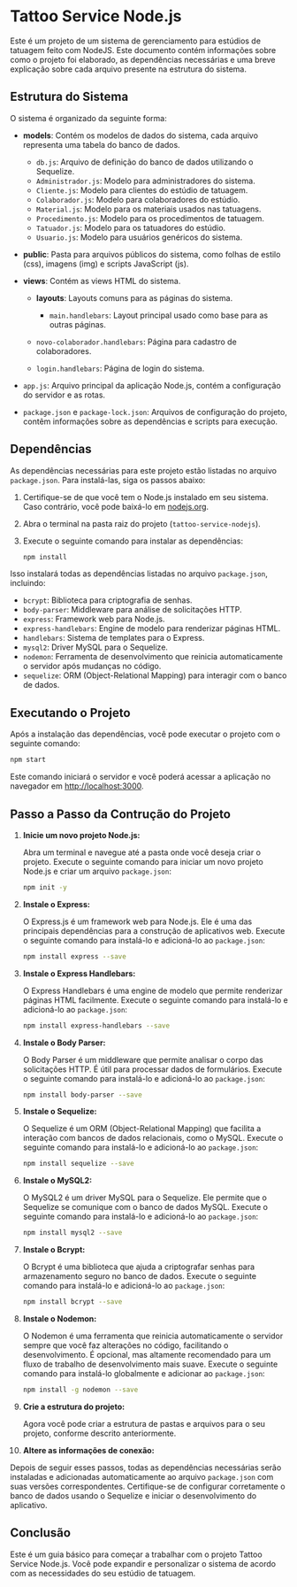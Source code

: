 # Tattoo Service Node.js

Este é um projeto de um sistema de gerenciamento para estúdios de tatuagem feito com NodeJS. Este documento contém informações sobre como o projeto foi elaborado, as dependências necessárias e uma breve explicação sobre cada arquivo presente na estrutura do sistema.

## Estrutura do Sistema

O sistema é organizado da seguinte forma:

- **models**: Contém os modelos de dados do sistema, cada arquivo representa uma tabela do banco de dados.

  - `db.js`: Arquivo de definição do banco de dados utilizando o Sequelize.
  - `Administrador.js`: Modelo para administradores do sistema.
  - `Cliente.js`: Modelo para clientes do estúdio de tatuagem.
  - `Colaborador.js`: Modelo para colaboradores do estúdio.
  - `Material.js`: Modelo para os materiais usados nas tatuagens.
  - `Procedimento.js`: Modelo para os procedimentos de tatuagem.
  - `Tatuador.js`: Modelo para os tatuadores do estúdio.
  - `Usuario.js`: Modelo para usuários genéricos do sistema.

- **public**: Pasta para arquivos públicos do sistema, como folhas de estilo (css), imagens (img) e scripts JavaScript (js).

- **views**: Contém as views HTML do sistema.

  - **layouts**: Layouts comuns para as páginas do sistema.
    - `main.handlebars`: Layout principal usado como base para as outras páginas.

  - `novo-colaborador.handlebars`: Página para cadastro de colaboradores.
  - `login.handlebars`: Página de login do sistema.

- `app.js`: Arquivo principal da aplicação Node.js, contém a configuração do servidor e as rotas.

- `package.json` e `package-lock.json`: Arquivos de configuração do projeto, contêm informações sobre as dependências e scripts para execução.

## Dependências

As dependências necessárias para este projeto estão listadas no arquivo `package.json`. Para instalá-las, siga os passos abaixo:

1. Certifique-se de que você tem o Node.js instalado em seu sistema. Caso contrário, você pode baixá-lo em [nodejs.org](https://nodejs.org/).

2. Abra o terminal na pasta raiz do projeto (`tattoo-service-nodejs`).

3. Execute o seguinte comando para instalar as dependências:

   ```bash
   npm install
   ```

Isso instalará todas as dependências listadas no arquivo `package.json`, incluindo:

- `bcrypt`: Biblioteca para criptografia de senhas.
- `body-parser`: Middleware para análise de solicitações HTTP.
- `express`: Framework web para Node.js.
- `express-handlebars`: Engine de modelo para renderizar páginas HTML.
- `handlebars`: Sistema de templates para o Express.
- `mysql2`: Driver MySQL para o Sequelize.
- `nodemon`: Ferramenta de desenvolvimento que reinicia automaticamente o servidor após mudanças no código.
- `sequelize`: ORM (Object-Relational Mapping) para interagir com o banco de dados.

## Executando o Projeto

Após a instalação das dependências, você pode executar o projeto com o seguinte comando:

```bash
npm start
```

Este comando iniciará o servidor e você poderá acessar a aplicação no navegador em [http://localhost:3000](http://localhost:8080).

## Passo a Passo da Contrução do Projeto

1. **Inicie um novo projeto Node.js:**

   Abra um terminal e navegue até a pasta onde você deseja criar o projeto. Execute o seguinte comando para iniciar um novo projeto Node.js e criar um arquivo `package.json`:

   ```bash
   npm init -y
   ```

2. **Instale o Express:**

   O Express.js é um framework web para Node.js. Ele é uma das principais dependências para a construção de aplicativos web. Execute o seguinte comando para instalá-lo e adicioná-lo ao `package.json`:

   ```bash
   npm install express --save
   ```

3. **Instale o Express Handlebars:**

   O Express Handlebars é uma engine de modelo que permite renderizar páginas HTML facilmente. Execute o seguinte comando para instalá-lo e adicioná-lo ao `package.json`:

   ```bash
   npm install express-handlebars --save
   ```

4. **Instale o Body Parser:**

   O Body Parser é um middleware que permite analisar o corpo das solicitações HTTP. É útil para processar dados de formulários. Execute o seguinte comando para instalá-lo e adicioná-lo ao `package.json`:

   ```bash
   npm install body-parser --save
   ```

5. **Instale o Sequelize:**

   O Sequelize é um ORM (Object-Relational Mapping) que facilita a interação com bancos de dados relacionais, como o MySQL. Execute o seguinte comando para instalá-lo e adicioná-lo ao `package.json`:

   ```bash
   npm install sequelize --save
   ```

6. **Instale o MySQL2:**

   O MySQL2 é um driver MySQL para o Sequelize. Ele permite que o Sequelize se comunique com o banco de dados MySQL. Execute o seguinte comando para instalá-lo e adicioná-lo ao `package.json`:

   ```bash
   npm install mysql2 --save
   ```

7. **Instale o Bcrypt:**

   O Bcrypt é uma biblioteca que ajuda a criptografar senhas para armazenamento seguro no banco de dados. Execute o seguinte comando para instalá-lo e adicioná-lo ao `package.json`:

   ```bash
   npm install bcrypt --save
   ```

8. **Instale o Nodemon:**

   O Nodemon é uma ferramenta que reinicia automaticamente o servidor sempre que você faz alterações no código, facilitando o desenvolvimento. É opcional, mas altamente recomendado para um fluxo de trabalho de desenvolvimento mais suave. Execute o seguinte comando para instalá-lo globalmente e adicionar ao `package.json`:

   ```bash
   npm install -g nodemon --save
   ```

9. **Crie a estrutura do projeto:**

   Agora você pode criar a estrutura de pastas e arquivos para o seu projeto, conforme descrito anteriormente.

10. **Altere as informações de conexão:**

   Depois de seguir esses passos, todas as dependências necessárias serão instaladas e adicionadas automaticamente ao arquivo `package.json` com suas versões correspondentes. Certifique-se de configurar corretamente o banco de dados usando o Sequelize e iniciar o desenvolvimento do aplicativo.

## Conclusão

Este é um guia básico para começar a trabalhar com o projeto Tattoo Service Node.js. Você pode expandir e personalizar o sistema de acordo com as necessidades do seu estúdio de tatuagem.
